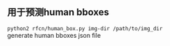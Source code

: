 ## 用于预测human bboxes  
`python2 rfcn/human_box.py img-dir /path/to/img_dir`  
generate human bboxes json file 
